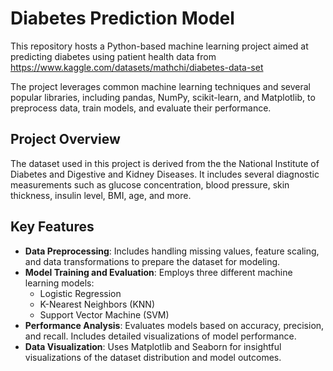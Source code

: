 
# Diabetes Prediction Model

This repository hosts a Python-based machine learning project aimed at predicting diabetes using patient health data from 
https://www.kaggle.com/datasets/mathchi/diabetes-data-set

The project leverages common machine learning techniques and several popular libraries, including pandas, NumPy, scikit-learn, and Matplotlib, to preprocess data, train models, and evaluate their performance.

## Project Overview

The dataset used in this project is derived from the the National Institute of Diabetes and Digestive and Kidney Diseases. It includes several diagnostic measurements such as glucose concentration, blood pressure, skin thickness, insulin level, BMI, age, and more.

## Key Features

- **Data Preprocessing**: Includes handling missing values, feature scaling, and data transformations to prepare the dataset for modeling.
- **Model Training and Evaluation**: Employs three different machine learning models:
  - Logistic Regression
  - K-Nearest Neighbors (KNN)
  - Support Vector Machine (SVM)
- **Performance Analysis**: Evaluates models based on accuracy, precision, and recall. Includes detailed visualizations of model performance.
- **Data Visualization**: Uses Matplotlib and Seaborn for insightful visualizations of the dataset distribution and model outcomes.



